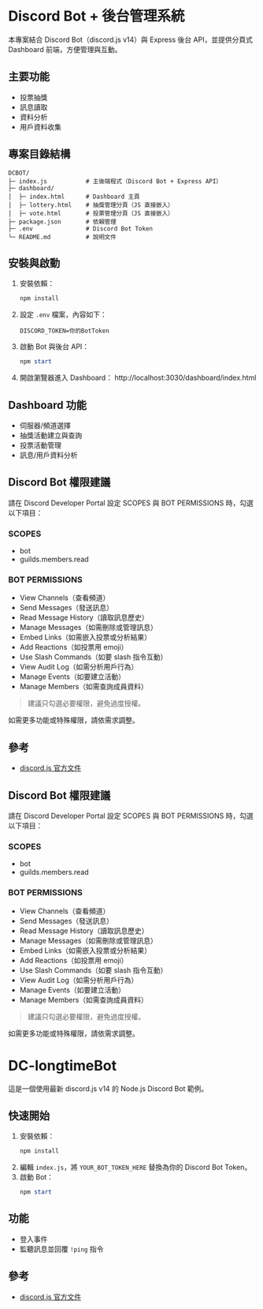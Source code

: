 # Discord Bot + 後台管理系統

本專案結合 Discord Bot（discord.js v14）與 Express 後台 API，並提供分頁式 Dashboard 前端，方便管理與互動。

## 主要功能

- 投票抽獎
- 訊息讀取
- 資料分析
- 用戶資料收集

## 專案目錄結構

```
DCBOT/
├─ index.js           # 主後端程式（Discord Bot + Express API）
├─ dashboard/
│  ├─ index.html      # Dashboard 主頁
│  ├─ lottery.html    # 抽獎管理分頁（JS 直接嵌入）
│  ├─ vote.html       # 投票管理分頁（JS 直接嵌入）
├─ package.json       # 依賴管理
├─ .env               # Discord Bot Token
└─ README.md          # 說明文件
```

## 安裝與啟動

1. 安裝依賴：
   ```powershell
   npm install
   ```
2. 設定 `.env` 檔案，內容如下：
   ```env
   DISCORD_TOKEN=你的BotToken
   ```
3. 啟動 Bot 與後台 API：
   ```powershell
   npm start
   ```
4. 開啟瀏覽器進入 Dashboard：
   http://localhost:3030/dashboard/index.html

## Dashboard 功能

- 伺服器/頻道選擇
- 抽獎活動建立與查詢
- 投票活動管理
- 訊息/用戶資料分析

## Discord Bot 權限建議

請在 Discord Developer Portal 設定 SCOPES 與 BOT PERMISSIONS 時，勾選以下項目：

### SCOPES

- bot
- guilds.members.read

### BOT PERMISSIONS

- View Channels（查看頻道）
- Send Messages（發送訊息）
- Read Message History（讀取訊息歷史）
- Manage Messages（如需刪除或管理訊息）
- Embed Links（如需嵌入投票或分析結果）
- Add Reactions（如投票用 emoji）
- Use Slash Commands（如要 slash 指令互動）
- View Audit Log（如需分析用戶行為）
- Manage Events（如要建立活動）
- Manage Members（如需查詢成員資料）

> 建議只勾選必要權限，避免過度授權。

如需更多功能或特殊權限，請依需求調整。

## 參考

- [discord.js 官方文件](https://discord.js.org/#/docs/discord.js/main/general/welcome)

## Discord Bot 權限建議

請在 Discord Developer Portal 設定 SCOPES 與 BOT PERMISSIONS 時，勾選以下項目：

### SCOPES

- bot
- guilds.members.read

### BOT PERMISSIONS

- View Channels（查看頻道）
- Send Messages（發送訊息）
- Read Message History（讀取訊息歷史）
- Manage Messages（如需刪除或管理訊息）
- Embed Links（如需嵌入投票或分析結果）
- Add Reactions（如投票用 emoji）
- Use Slash Commands（如要 slash 指令互動）
- View Audit Log（如需分析用戶行為）
- Manage Events（如要建立活動）
- Manage Members（如需查詢成員資料）

> 建議只勾選必要權限，避免過度授權。

如需更多功能或特殊權限，請依需求調整。

# DC-longtimeBot

這是一個使用最新 discord.js v14 的 Node.js Discord Bot 範例。

## 快速開始

1. 安裝依賴：
   ```powershell
   npm install
   ```
2. 編輯 `index.js`，將 `YOUR_BOT_TOKEN_HERE` 替換為你的 Discord Bot Token。
3. 啟動 Bot：
   ```powershell
   npm start
   ```

## 功能

- 登入事件
- 監聽訊息並回覆 `!ping` 指令

## 參考

- [discord.js 官方文件](https://discord.js.org/#/docs/discord.js/main/general/welcome)
